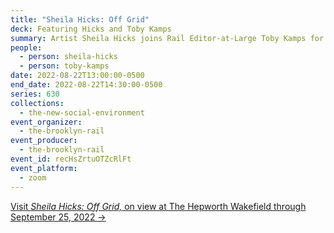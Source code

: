 ```yaml
---
title: "Sheila Hicks: Off Grid"
deck: Featuring Hicks and Toby Kamps
summary: Artist Sheila Hicks joins Rail Editor-at-Large Toby Kamps for a conversation.
people:
  - person: sheila-hicks
  - person: toby-kamps
date: 2022-08-22T13:00:00-0500
end_date: 2022-08-22T14:30:00-0500
series: 630
collections:
  - the-new-social-environment
event_organizer:
  - the-brooklyn-rail
event_producer:
  - the-brooklyn-rail
event_id: recHsZrtuOTZcRlFt
event_platform:
  - zoom
---
```

[Visit *Sheila Hicks: Off Grid,* on view at The Hepworth Wakefield through September 25, 2022 →](https://hepworthwakefield.org/whats-on/sheila-hicks/)